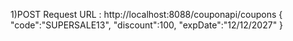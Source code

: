 1)POST Request
URL : http://localhost:8088/couponapi/coupons
{
"code":"SUPERSALE13",
"discount":100,
"expDate":"12/12/2027"
}